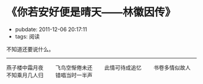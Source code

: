 # 《你若安好便是晴天——林徽因传》

- pubdate: 2011-12-06 20:17:11
- tags: 阅读

不知道还要说什么。

----------------

燕子楼中霜月夜　　
飞鸟空惭倦未还　　
此情可待成追忆　　
书卷多情似故人　　
不知乘月几人归　　
错唱当时一半声　　